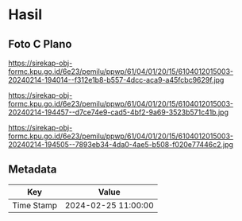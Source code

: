 # Hasil

## Foto C Plano

https://sirekap-obj-formc.kpu.go.id/6e23/pemilu/ppwp/61/04/01/20/15/6104012015003-20240214-194014--f312e1b8-b557-4dcc-aca9-a45fcbc9629f.jpg

https://sirekap-obj-formc.kpu.go.id/6e23/pemilu/ppwp/61/04/01/20/15/6104012015003-20240214-194457--d7ce74e9-cad5-4bf2-9a69-3523b571c41b.jpg

https://sirekap-obj-formc.kpu.go.id/6e23/pemilu/ppwp/61/04/01/20/15/6104012015003-20240214-194505--7893eb34-4da0-4ae5-b508-f020e77446c2.jpg


## Metadata

| Key        | Value               |
| ---------- | ------------------- |
| Time Stamp | 2024-02-25 11:00:00 |



